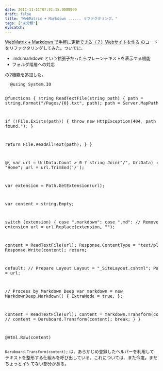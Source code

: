 ```yaml
---
date: 2011-11-11T07:01:15.0000000
draft: false
title: "WebMatrix + Markdown ...... リファクタリング。"
tags: ["未分類"]
eyecatch: 
---
```

<p><a href="http://blog.daruyanagi.net/archives/388">WebMatrix + Markdown で手軽に更新できる（？）Webサイトを作る </a> のコードをリファクタリングしてみた。ついでに、</p>

<ul>
<li>.md/.markdown という拡張子だったらプレーンテキストを表示する機能</li>
<li>フォルダ階層への対応</li>
</ul><p>の2機能を追加した。</p>
<pre class="code" data-unlink>	@using System.IO

@functions {
string ReadTextFile(string path)
{
path = string.Format(&#34;/Pages/{0}.txt&#34;, path);
path = Server.MapPath(path);

if (!File.Exists(path))
{
throw new HttpException(404, path + &#34;is not found.&#34;);
}

return File.ReadAllText(path);
}
}

@{
var url = UrlData.Count &gt; 0
? string.Join(&#34;/&#34;, UrlData)
: &#34;Home&#34;;
url = url.TrimEnd(&#39;/&#39;);

var extension = Path.GetExtension(url);

var content = string.Empty;

switch (extension)
{
case &#34;.markdown&#34;:
case &#34;.md&#34;:
// Remove extension
url = url.Replace(extension, &#34;&#34;);

content = ReadTextFile(url);
Response.ContentType = &#34;text/plain&#34;;
Response.Write(content);
return;

default:
// Prepare Layout
Layout = &#34;_SiteLayout.cshtml&#34;;
Page.Title = url;

// Process by Markdown Deep
var markdown = new MarkdownDeep.Markdown()
{
ExtraMode = true,
};

content = ReadTextFile(url);
content = markdown.Transform(content);
// content = Daruboard.Transform(content);
break;
}
}

@Html.Raw(content) </pre><p><code>Daruboard.Transform(content);</code> は、あらかじめ登録したヘルパーを利用してテキストを整形する仕組みを呼び出している。これについては、また今度。まだちょっとイケてない部分がある。</p>
